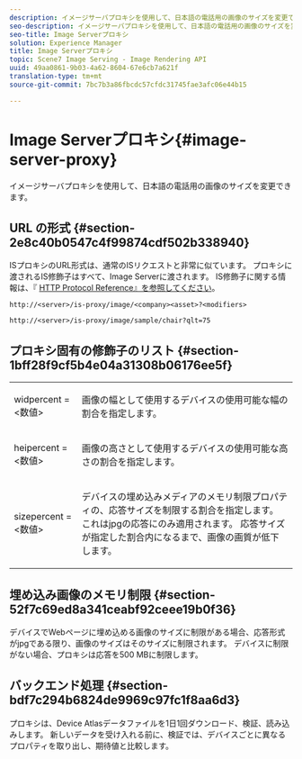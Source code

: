 ```yaml
---
description: イメージサーバプロキシを使用して、日本語の電話用の画像のサイズを変更できます。
seo-description: イメージサーバプロキシを使用して、日本語の電話用の画像のサイズを変更できます。
seo-title: Image Serverプロキシ
solution: Experience Manager
title: Image Serverプロキシ
topic: Scene7 Image Serving - Image Rendering API
uuid: 49aa0861-9b03-4a62-8604-67e6cb7a621f
translation-type: tm+mt
source-git-commit: 7bc7b3a86fbcdc57cfdc31745fae3afc06e44b15

---
```



# Image Serverプロキシ{#image-server-proxy}

イメージサーバプロキシを使用して、日本語の電話用の画像のサイズを変更できます。

## URL の形式 {#section-2e8c40b0547c4f99874cdf502b338940}

ISプロキシのURL形式は、通常のISリクエストと非常に似ています。 プロキシに渡されるIS修飾子はすべて、Image Serverに渡されます。 IS修飾子に関する情報は、『 [HTTP Protocol Reference』を参照してください](../../is-api/http-ref/image-serving-api-ref/c-http-protocol-reference/c-introduction/c-introduction.md#concept-dbbd5241bc6248ad9b9d7f6c635c311e)。

`http://<server>/is-proxy/image/<company><asset>?<modifiers>`

`http://<server>/is-proxy/image/sample/chair?qlt=75`

## プロキシ固有の修飾子のリスト {#section-1bff28f9cf5b4e04a31308b06176ee5f}

<table id="simpletable_40C1DFB183B54A79BCF65D51ED480CE0"> 
 <tr class="strow"> 
  <td class="stentry"> <p><span class="codeph"> widpercent = &lt;数値&gt;</span> </p></td> 
  <td class="stentry"> <p>画像の幅として使用するデバイスの使用可能な幅の割合を指定します。 </p></td> 
 </tr> 
 <tr class="strow"> 
  <td class="stentry"> <p><span class="codeph"> heipercent = &lt;数値&gt;</span> </p></td> 
  <td class="stentry"> <p>画像の高さとして使用するデバイスの使用可能な高さの割合を指定します。 </p></td> 
 </tr> 
 <tr class="strow"> 
  <td class="stentry"> <p><span class="codeph"> sizepercent = &lt;数値&gt;</span> </p></td> 
  <td class="stentry"> <p>デバイスの埋め込みメディアのメモリ制限プロパティの、応答サイズを制限する割合を指定します。 これはjpgの応答にのみ適用されます。 応答サイズが指定した割合内になるまで、画像の画質が低下します。 </p></td> 
 </tr> 
</table>

## 埋め込み画像のメモリ制限 {#section-52f7c69ed8a341ceabf92ceee19b0f36}

デバイスでWebページに埋め込める画像のサイズに制限がある場合、応答形式がjpgである限り、画像のサイズはそのサイズに制限されます。 デバイスに制限がない場合、プロキシは応答を500 MBに制限します。

## バックエンド処理 {#section-bdf7c294b6824de9969c97fc1f8aa6d3}

プロキシは、Device Atlasデータファイルを1日1回ダウンロード、検証、読み込みします。 新しいデータを受け入れる前に、検証では、デバイスごとに異なるプロパティを取り出し、期待値と比較します。
